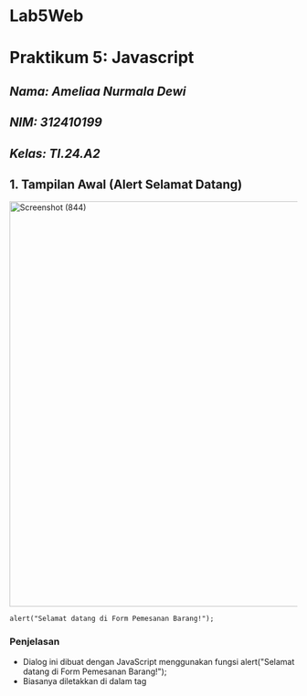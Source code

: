 # Lab5Web
# Praktikum 5: Javascript

## *Nama: Ameliaa Nurmala Dewi*
## *NIM: 312410199*
## *Kelas: TI.24.A2*


## 1. Tampilan Awal (Alert Selamat Datang)

<img width="663" height="710" alt="Screenshot (844)" src="https://github.com/user-attachments/assets/f9c3393c-75f1-4028-939b-421d2b4f9adf" />

```
alert("Selamat datang di Form Pemesanan Barang!");
```

### Penjelasan

- Dialog ini dibuat dengan JavaScript menggunakan fungsi alert("Selamat datang di Form Pemesanan Barang!");
- Biasanya diletakkan di dalam tag <script> di bagian <body> atau di akhir file HTML agar muncul otomatis ketika halaman dimuat.
- Fungsinya untuk menyapa pengguna sebelum mereka mulai mengisi form.

---

## 2. Dialog Input Nama (Prompt)

<img width="665" height="712" alt="Screenshot (845)" src="https://github.com/user-attachments/assets/c7a69a86-3977-4ab6-9b07-95111733b35b" />

### Penjelasan

- Ini dibuat menggunakan fungsi prompt("Masukkan nama Anda:");
- User mengetik nama mereka (misalnya “amelia”) lalu menekan tombol Oke.
- Nilai yang dimasukkan disimpan ke dalam variabel JavaScript, misalnya:
```
var nama = prompt("Masukkan nama Anda:");
```
- Data ini kemudian digunakan untuk menampilkan pesan sambutan di halaman.

---

## 3. Halaman Form Setelah Nama Diinput

<img width="663" height="704" alt="Screenshot (849)" src="https://github.com/user-attachments/assets/9f508aaf-ab78-464e-a78b-d814518ab83e" />

```
<!DOCTYPE html>
<html lang="en">
<head>
    <meta charset="UTF-8">
    <title>Form Pemesanan Barang</title>
</head>
<body>
    <h1>Form Pemesanan Barang</h1>

    <script>
        // PEMAKAIAN ALERT DAN PROMPT
        alert("Selamat datang di Form Pemesanan Barang!");
        var namaUser = prompt("Masukkan nama Anda:");
        document.write("<h3 style='text-align:center; color:#555;'>Halo " + namaUser + ", silakan isi form di bawah ini untuk melakukan pemesanan.</h3>");
    </script>

    <form name="formPesan" onsubmit="return validasiPesanan()">
        <!-- INPUT DASAR -->
        <label>Nama Pembeli:</label>
        <input type="text" id="nama" placeholder="Masukkan nama lengkap">

        <label>Alamat:</label>
        <textarea id="alamat" rows="3" placeholder="Masukkan alamat lengkap"></textarea>

        <label>Nomor HP:</label>
        <input type="text" id="hp" placeholder="Contoh: 081234567890">

        <label>Pilih Barang:</label>
        <select id="barang" onchange="cekBarang()">
            <option value="">-- Pilih Barang --</option>
            <option value="Makeup">Makeup</option>
            <option value="Skincare">Skincare</option>
            <option value="Parfum">Parfum</option>
        </select>

        <!-- CHECKBOX BARANG TAMBAHAN DENGAN PERHITUNGAN -->
        <label>Pilih Tambahan:</label>
        <label><input type="checkbox" value="20000" onclick="hitungTotal(this)"> Kotak Kado (+Rp20.000)</label><br>
        <label><input type="checkbox" value="10000" onclick="hitungTotal(this)"> Plastik Premium (+Rp10.000)</label><br>
        <label><input type="checkbox" value="5000" onclick="hitungTotal(this)"> Pita Hias (+Rp5.000)</label><br>

        <hr>
        <label>Total Harga Tambahan:</label>
        <input type="text" id="total" class="total" value="0" readonly>

        <hr>
        <input type="submit" value="Kirim Pesanan">
        <input type="button" value="Reset" onclick="resetForm()">
    </form>

    <script>
        // VARIABEL GLOBAL
        var total = 0;

        // OPERASI ARITMATIKA (MENGHITUNG TOTAL)
        function hitungTotal(cb) {
            if (cb.checked) {
                total += parseInt(cb.value);
            } else {
                total -= parseInt(cb.value);
            }
            document.getElementById("total").value = total;
        }

        // SWITCH UNTUK CEK BARANG
        function cekBarang() {
            var barang = document.getElementById("barang").value;
            switch (barang) {
                case "Makeup":
                    alert("Anda memilih Makeup. Harga mulai Rp150.000");
                    break;
                case "Skincare":
                    alert("Anda memilih Skincare. Harga mulai Rp200.000");
                    break;
                case "Parfum":
                    alert("Anda memilih Parfum. Harga mulai Rp250.000");
                    break;
                default:
                    alert("Silakan pilih jenis barang terlebih dahulu!");
            }
        }

        // FUNGSI VALIDASI DENGAN IF..ELSE
        function validasiPesanan() {
            var nama = document.getElementById("nama").value;
            var alamat = document.getElementById("alamat").value;
            var hp = document.getElementById("hp").value;
            var barang = document.getElementById("barang").value;

            if (nama == "") {
                alert("Nama pembeli wajib diisi!");
                return false;
            }
            if (alamat == "") {
                alert("Alamat tidak boleh kosong!");
                return false;
            }
            if (hp == "") {
                alert("Nomor HP wajib diisi!");
                return false;
            } else if (isNaN(hp)) {
                alert("Nomor HP hanya boleh angka!");
                return false;
            }
            if (barang == "") {
                alert("Pilih barang yang ingin dipesan!");
                return false;
            }

            alert("Pesanan atas nama " + nama + " berhasil dikirim!\nTotal tambahan: Rp" + total);
            return true;
        }

        // FUNGSI RESET FORM
        function resetForm() {
            document.getElementById("nama").value = "";
            document.getElementById("alamat").value = "";
            document.getElementById("hp").value = "";
            document.getElementById("barang").value = "";
            document.getElementById("total").value = 0;
            total = 0;
            alert("Form telah direset.");
        }
    </script>
</body>
</html>
```

### Penjelasan 

Setelah nama dimasukkan, halaman menampilkan teks sambutan:

`“Halo amelia, silakan isi form di bawah ini!”`

-Elemen teks ini diubah menggunakan JavaScript:

`document.getElementById("sambutan").innerText = "Halo " + nama + ", silakan isi form di bawah ini!";`

Artinya, bagian <p id="sambutan"></p> di HTML diubah isinya sesuai nama yang dimasukkan pengguna.

Di bawahnya terdapat form pemesanan dengan beberapa field seperti:

- Nama Pembeli
- Alamat
- Nomor HP
- Pilihan Barang
- Tombol Kirim Pesanan

---

## 4. Menambahkan JavaScript Validasi Form

<img width="665" height="708" alt="Screenshot (855)" src="https://github.com/user-attachments/assets/2dc398b8-8763-4c4e-b727-82697ca9bd05" />


```
<!DOCTYPE html>
<html lang="en">
<head>
    <meta charset="UTF-8">
    <title>Form Pemesanan Barang</title>
   <style>
    body {
        font-family: Arial, sans-serif;
        background-color: #f7f7f7;
        padding: 40px;
    }
    h1 {
        text-align: center;
        color: #333;
    }
    form {
        width: 400px;
        margin: auto;
        background: #fff;
        padding: 25px;
        border-radius: 12px;
        box-shadow: 0 0 10px rgba(0,0,0,0.1);
    }
    label {
        font-weight: bold;
    }
    input, textarea, select {
        width: 100%;
        padding: 8px;
        margin: 6px 0 15px 0;
        border: 1px solid #ccc;
        border-radius: 6px;
    }
    input[type="submit"] {
        background-color: #007bff;
        color: white;
        cursor: pointer;
        transition: 0.3s;
    }
    input[type="submit"]:hover {
        background-color: #0056b3;
    }
</style>

</head>
<body>
    <h1>Form Pemesanan Barang</h1>

    <script>
        // PEMAKAIAN ALERT DAN PROMPT
        alert("Selamat datang di Form Pemesanan Barang!");
        var namaUser = prompt("Masukkan nama Anda:");
        document.write("<h3 style='text-align:center; color:#555;'>Halo " + namaUser + ", silakan isi form di bawah ini untuk melakukan pemesanan.</h3>");
    </script>

    <form name="formPesan" onsubmit="return validasiPesanan()">
        <!-- INPUT DASAR -->
        <label>Nama Pembeli:</label>
        <input type="text" id="nama" placeholder="Masukkan nama lengkap">

        <label>Alamat:</label>
        <textarea id="alamat" rows="3" placeholder="Masukkan alamat lengkap"></textarea>

        <label>Nomor HP:</label>
        <input type="text" id="hp" placeholder="Contoh: 081234567890">

        <label>Pilih Barang:</label>
        <select id="barang" onchange="cekBarang()">
            <option value="">-- Pilih Barang --</option>
            <option value="Makeup">Makeup</option>
            <option value="Skincare">Skincare</option>
            <option value="Parfum">Parfum</option>
        </select>

        <!-- CHECKBOX BARANG TAMBAHAN DENGAN PERHITUNGAN -->
        <label>Pilih Tambahan:</label>
        <label><input type="checkbox" value="20000" onclick="hitungTotal(this)"> Kotak Kado (+Rp20.000)</label><br>
        <label><input type="checkbox" value="10000" onclick="hitungTotal(this)"> Plastik Premium (+Rp10.000)</label><br>
        <label><input type="checkbox" value="5000" onclick="hitungTotal(this)"> Pita Hias (+Rp5.000)</label><br>

        <hr>
        <label>Total Harga Tambahan:</label>
        <input type="text" id="total" class="total" value="0" readonly>

        <hr>
        <input type="submit" value="Kirim Pesanan">
        <input type="button" value="Reset" onclick="resetForm()">
    </form>

    <script>
        // VARIABEL GLOBAL
        var total = 0;

        // OPERASI ARITMATIKA (MENGHITUNG TOTAL)
        function hitungTotal(cb) {
            if (cb.checked) {
                total += parseInt(cb.value);
            } else {
                total -= parseInt(cb.value);
            }
            document.getElementById("total").value = total;
        }

        // SWITCH UNTUK CEK BARANG
        function cekBarang() {
            var barang = document.getElementById("barang").value;
            switch (barang) {
                case "Makeup":
                    alert("Anda memilih Makeup. Harga mulai Rp150.000");
                    break;
                case "Skincare":
                    alert("Anda memilih Skincare. Harga mulai Rp200.000");
                    break;
                case "Parfum":
                    alert("Anda memilih Parfum. Harga mulai Rp250.000");
                    break;
                default:
                    alert("Silakan pilih jenis barang terlebih dahulu!");
            }
        }

        // FUNGSI VALIDASI DENGAN IF..ELSE
        function validasiPesanan() {
            var nama = document.getElementById("nama").value;
            var alamat = document.getElementById("alamat").value;
            var hp = document.getElementById("hp").value;
            var barang = document.getElementById("barang").value;

            if (nama == "") {
                alert("Nama pembeli wajib diisi!");
                return false;
            }
            if (alamat == "") {
                alert("Alamat tidak boleh kosong!");
                return false;
            }
            if (hp == "") {
                alert("Nomor HP wajib diisi!");
                return false;
            } else if (isNaN(hp)) {
                alert("Nomor HP hanya boleh angka!");
                return false;
            }
            if (barang == "") {
                alert("Pilih barang yang ingin dipesan!");
                return false;
            }

            alert("Pesanan atas nama " + nama + " berhasil dikirim!\nTotal tambahan: Rp" + total);
            return true;
        }

        // FUNGSI RESET FORM
        function resetForm() {
            document.getElementById("nama").value = "";
            document.getElementById("alamat").value = "";
            document.getElementById("hp").value = "";
            document.getElementById("barang").value = "";
            document.getElementById("total").value = 0;
            total = 0;
            alert("Form telah direset.");
        }
    </script>
</body>
</html>
```

### Penjelasan

Pada tahap ini , form masih menggunakan tampilan dasar tanpa warna (default browser style).
Fokus utama pada tahap ini adalah memastikan fungsi dari setiap elemen form berjalan dengan benar, seperti:

- Input Nama Pembeli — untuk menuliskan nama lengkap pengguna.
- Textarea Alamat — untuk mengisi alamat pengiriman.
- Input Nomor HP — dengan placeholder contoh format nomor.
- Dropdown Pilih Barang — untuk memilih produk yang diinginkan.
- Checkbox Pilihan Tambahan — seperti:
    - Kotak Kado (+Rp20.000)
    - Plastik Premium (+Rp10.000)
    - Pita Hias (+Rp5.000)
- Kolom Total Harga Tambahan — menampilkan hasil perhitungan otomatis dari checkbox yang dipilih.
- Tombol Kirim Pesanan dan Reset — untuk mengirim data atau menghapus input.

Tahap ini berfungsi untuk memastikan logika dan struktur form berfungsi sepenuhnya sebelum ditambahkan desain visual.

---

## 5. Menambahkan CSS agar Tampilan Menarik

<img width="667" height="712" alt="Screenshot (852)" src="https://github.com/user-attachments/assets/b4c39596-24bd-4ed3-8f03-0b40d8d82f8b" />

<img width="663" height="712" alt="Screenshot (853)" src="https://github.com/user-attachments/assets/d097f630-0b1e-4354-a1a8-97f0e190f5b6" />

<img width="663" height="708" alt="Screenshot (854)" src="https://github.com/user-attachments/assets/266688db-70d1-47f5-85ab-11691a4228b4" />


```
<!DOCTYPE html>
<html lang="en">
<head>
    <meta charset="UTF-8">
    <title>Form Pemesanan Barang</title>
    <style>
        body {
            font-family: Arial, sans-serif;
            background-color: #f8bcda;
            padding: 40px;
        }
        h1 {
            text-align: center;
            color: #333;
        }
        form {
            width: 450px;
            margin: auto;
            background: #ec49a3;
            padding: 25px;
            border-radius: 12px;
            box-shadow: 0 0 10px rgba(0,0,0,0.2);
            color: white;
        }
        label {
            font-weight: bold;
        }
        input, textarea, select {
            width: 100%;
            padding: 8px;
            margin: 6px 0 15px 0;
            border: 1px solid #ccc;
            border-radius: 6px;
        }
        input[type="submit"], input[type="button"] {
            background-color: #007bff;
            color: white;
            cursor: pointer;
            border: none;
            padding: 10px;
            transition: 0.3s;
            border-radius: 6px;
        }
        input[type="submit"]:hover, input[type="button"]:hover {
            background-color: #0056b3;
        }
        .total {
            background-color: white;
            color: black;
            padding: 8px;
            border-radius: 6px;
        }
    </style>
</head>
<body>
    <h1>Form Pemesanan Barang</h1>

    <script>
        // PEMAKAIAN ALERT DAN PROMPT
        alert("Selamat datang di Form Pemesanan Barang!");
        var namaUser = prompt("Masukkan nama Anda:");
        document.write("<h3 style='text-align:center; color:#555;'>Halo " + namaUser + ", silakan isi form di bawah ini untuk melakukan pemesanan.</h3>");
    </script>

    <form name="formPesan" onsubmit="return validasiPesanan()">
        <!-- INPUT DASAR -->
        <label>Nama Pembeli:</label>
        <input type="text" id="nama" placeholder="Masukkan nama lengkap">

        <label>Alamat:</label>
        <textarea id="alamat" rows="3" placeholder="Masukkan alamat lengkap"></textarea>

        <label>Nomor HP:</label>
        <input type="text" id="hp" placeholder="Contoh: 081234567890">

        <label>Pilih Barang:</label>
        <select id="barang" onchange="cekBarang()">
            <option value="">-- Pilih Barang --</option>
            <option value="Makeup">Makeup</option>
            <option value="Skincare">Skincare</option>
            <option value="Parfum">Parfum</option>
        </select>

        <!-- CHECKBOX BARANG TAMBAHAN DENGAN PERHITUNGAN -->
        <label>Pilih Tambahan:</label>
        <label><input type="checkbox" value="20000" onclick="hitungTotal(this)"> Kotak Kado (+Rp20.000)</label><br>
        <label><input type="checkbox" value="10000" onclick="hitungTotal(this)"> Plastik Premium (+Rp10.000)</label><br>
        <label><input type="checkbox" value="5000" onclick="hitungTotal(this)"> Pita Hias (+Rp5.000)</label><br>

        <hr>
        <label>Total Harga Tambahan:</label>
        <input type="text" id="total" class="total" value="0" readonly>

        <hr>
        <input type="submit" value="Kirim Pesanan">
        <input type="button" value="Reset" onclick="resetForm()">
    </form>

    <script>
        // VARIABEL GLOBAL
        var total = 0;

        // OPERASI ARITMATIKA (MENGHITUNG TOTAL)
        function hitungTotal(cb) {
            if (cb.checked) {
                total += parseInt(cb.value);
            } else {
                total -= parseInt(cb.value);
            }
            document.getElementById("total").value = total;
        }

        // SWITCH UNTUK CEK BARANG
        function cekBarang() {
            var barang = document.getElementById("barang").value;
            switch (barang) {
                case "Makeup":
                    alert("Anda memilih Makeup. Harga mulai Rp150.000");
                    break;
                case "Skincare":
                    alert("Anda memilih Skincare. Harga mulai Rp200.000");
                    break;
                case "Parfum":
                    alert("Anda memilih Parfum. Harga mulai Rp250.000");
                    break;
                default:
                    alert("Silakan pilih jenis barang terlebih dahulu!");
            }
        }

        // FUNGSI VALIDASI DENGAN IF..ELSE
        function validasiPesanan() {
            var nama = document.getElementById("nama").value;
            var alamat = document.getElementById("alamat").value;
            var hp = document.getElementById("hp").value;
            var barang = document.getElementById("barang").value;

            if (nama == "") {
                alert("Nama pembeli wajib diisi!");
                return false;
            }
            if (alamat == "") {
                alert("Alamat tidak boleh kosong!");
                return false;
            }
            if (hp == "") {
                alert("Nomor HP wajib diisi!");
                return false;
            } else if (isNaN(hp)) {
                alert("Nomor HP hanya boleh angka!");
                return false;
            }
            if (barang == "") {
                alert("Pilih barang yang ingin dipesan!");
                return false;
            }

            alert("Pesanan atas nama " + nama + " berhasil dikirim!\nTotal tambahan: Rp" + total);
            return true;
        }

        // FUNGSI RESET FORM
        function resetForm() {
            document.getElementById("nama").value = "";
            document.getElementById("alamat").value = "";
            document.getElementById("hp").value = "";
            document.getElementById("barang").value = "";
            document.getElementById("total").value = 0;
            total = 0;
            alert("Form telah direset.");
        }
    </script>
</body>
</html>

```

### Penjelasan

#### Memilih Barang (Gambar 1)
Pada tahap pertama, pengguna bernama **Amelia Nurmala Dewi** mengisi data **Nama Pembeli**, **Alamat**, dan memilih jenis barang yaitu **Makeup**.  
Ketika pengguna memilih barang tersebut, muncul sebuah **alert** dari JavaScript yang menampilkan pesan:

```
`Anda memilih Makeup. Harga mulai Rp150.000`
```

Pesan ini berasal dari **event `onchange`** pada elemen `<select>` yang digunakan untuk menampilkan harga dasar barang yang dipilih.

---

#### Menambahkan Pilihan Tambahan (Gambar 2)
Setelah itu, pengguna dapat memilih tambahan layanan seperti:

- Kotak Kado (+Rp20.000)  
- Plastik Premium (+Rp10.000)  
- Pita Hias (+Rp5.000)  

JavaScript akan menghitung total harga tambahan secara otomatis berdasarkan checkbox yang dicentang.  
Pada gambar terlihat bahwa semua tambahan dicentang sehingga total tambahan menjadi:

```
`Rp20.000 + Rp10.000 + Rp5.000 = Rp35.000`
```

Nilai total ini otomatis muncul pada kolom **Total Harga Tambahan**.

---

#### Mengirim Pesanan (Gambar 3)
Setelah seluruh data terisi, pengguna menekan tombol **"Kirim Pesanan"**.  
JavaScript kemudian menampilkan alert konfirmasi dengan pesan berikut:

```
`Pesanan atas nama Amelia Nurmala Dewi berhasil dikirim!
 Total tambahan: Rp35000`
```
Pesan ini menandakan bahwa data pesanan telah berhasil diproses (secara simulasi, karena belum terhubung ke backend).


